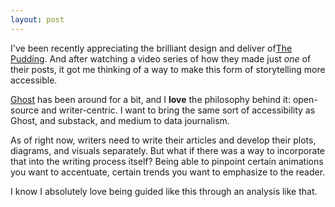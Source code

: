 ```yaml
---
layout: post
---
```


I've been recently appreciating the brilliant design and deliver of[The Pudding](https://pudding.cool). And after watching a video series of how they made just _one_ of their posts, it got me thinking of a way to make this form of storytelling more accessible.

[Ghost](https://ghost.org) has been around for a bit, and I **love** the philosophy behind it: open-source and writer-centric. I want to bring the same sort of accessibility as Ghost, and substack, and medium to data journalism. 

As of right now, writers need to write their articles and develop their plots, diagrams, and visuals separately. But what if there was a way to incorporate that into the writing process itself? Being able to pinpoint certain animations you want to accentuate, certain trends you want to emphasize to the reader. 

I know I absolutely love being guided like this through an analysis like that. 